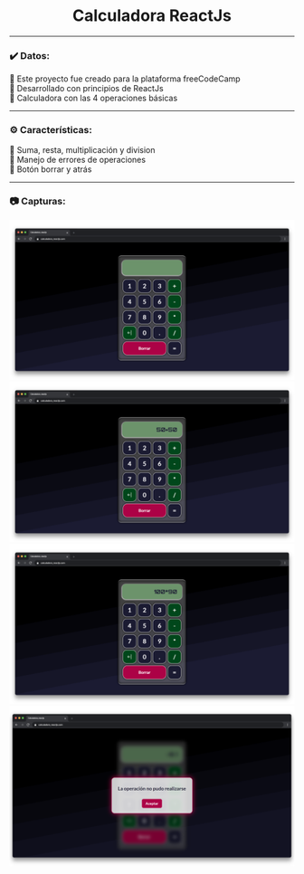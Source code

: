 <div id="titulo" align="center">
    <h1>Calculadora ReactJs</h1>
</div>

---

<div id="datos">
    <h3>✔️ Datos:</h3>
    <p>
	🔹 Este proyecto fue creado para la plataforma freeCodeCamp <br>
        🔹 Desarrollado con principios de ReactJs <br>
        🔹 Calculadora con las 4 operaciones básicas <br>
    </p>
</div>

---

<div id="características">
    <h3>⚙️ Características:</h3>
    <p>
        🔸 Suma, resta, multiplicación y division <br>
        🔸 Manejo de errores de operaciones <br>
        🔸 Botón borrar y atrás <br>
    </p>
</div>

---

<div id="capturas" align="center">
    <h3 align="left"> 📷 Capturas:</h3>
    <img src="https://github.com/elchino8779/ImagenesGitHub/blob/main/ShotsImages/CalculadoraReact/img01.png?raw=true" alt="Cap1" width="800">
    <br>
    <img src="https://github.com/elchino8779/ImagenesGitHub/blob/main/ShotsImages/CalculadoraReact/img02.png?raw=true" alt="Cap2" width="800">
    <br>
    <img src="https://github.com/elchino8779/ImagenesGitHub/blob/main/ShotsImages/CalculadoraReact/img03.png?raw=true" alt="Cap3" width="800">
    <br>
    <img src="https://github.com/elchino8779/ImagenesGitHub/blob/main/ShotsImages/CalculadoraReact/img04.png?raw=true" alt="Cap4" width="800">
</div>

